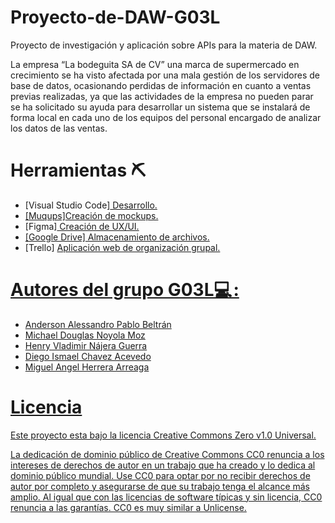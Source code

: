 # Proyecto-de-DAW-G03L
Proyecto de investigación y aplicación sobre APIs para la materia de DAW.

<p>La empresa “La bodeguita SA de CV” una marca de supermercado en crecimiento se ha visto 
afectada por una mala gestión de los servidores de base de datos, ocasionando perdidas de 
información en cuanto a ventas previas realizadas, ya que las actividades de la empresa no pueden 
parar se ha solicitado su ayuda para desarrollar un sistema que se instalará de forma local en cada 
uno de los equipos del personal encargado de analizar los datos de las ventas.
</p>
<h1>Herramientas ⛏️ </h1>
<ul>
  <li>[Visual Studio Code]<a href=https://code.visualstudio.com> Desarrollo.</li>
  <li>[Muqups]<a href=https://app.moqups.com>Creación de mockups.</a></li>
  <li>[Figma]<a href=https://www.figma.com/file/vJp9dDThIg3XQQ3pppVSoV/Proyecto-de-DAW?type=design&node-id=0%3A1&mode=design&t=3pdK8AqExW8KOajJ-1> Creación de UX/UI.</li>
  <li>[Google Drive]<a href=https://www.google.com/intl/es/drive> Almacenamiento de archivos.</a></li>
  <li>[Trello] <a href=https://trello.com/b/RyBC3kFG/proyecto-daw> Aplicación web de organización grupal.</li>
</ul>
<h1>Autores del grupo G03L💻 :</h1>
  <ul>
   <li>Anderson Alessandro Pablo Beltrán </li>
   <li>Michael Douglas Noyola Moz </li>
   <li>Henry Vladimir Nájera Guerra</li>
   <li>Diego Ismael Chavez Acevedo </li>
   <li>Miguel Angel Herrera Arreaga</li>
 </ul>
<h1>Licencia </h1>
 <p>Este proyecto esta bajo la licencia Creative Commons Zero v1.0 Universal.</p>
 <p>La dedicación de dominio público de Creative Commons CC0 renuncia a los intereses de derechos de autor en un trabajo que ha creado y lo dedica al dominio   público mundial. Use CC0 para optar por no recibir derechos de autor por completo y asegurarse de que su trabajo tenga el alcance más amplio. Al igual que con las licencias de software típicas y sin licencia, CC0 renuncia a las garantías. CC0 es muy similar a Unlicense.</P>
